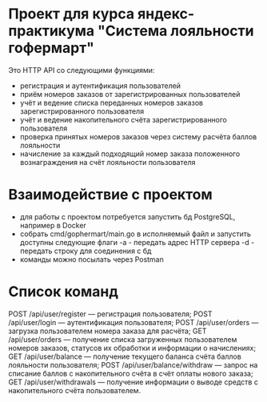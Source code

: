 # Проект для курса яндекс-практикума "Система лояльности гофермарт"
Это HTTP API со следующими функциями:
 - регистрация и аутентификация пользователей
 - приём номеров заказов от зарегистрированных пользователей
 - учёт и ведение списка переданных номеров заказов зарегистрированного пользователя
 - учёт и ведение накопительного счёта зарегистрированного пользователя
 - проверка принятых номеров заказов через систему расчёта баллов лояльности
 - начисление за каждый подходящий номер заказа положенного вознаграждения на счёт лояльности пользователя

# Взаимодействие с проектом
- для работы с проектом потребуется запустить бд PostgreSQL, например в Docker 
- собрать cmd/gophermart/main.go в исполняемый файл и запустить
доступны следующие флаги
   -a - передать адрес HTTP сервера
   -d - передать строку для соединения с бд
- команды можно посылать через Postman

# Список команд
POST /api/user/register — регистрация пользователя;
POST /api/user/login — аутентификация пользователя;
POST /api/user/orders — загрузка пользователем номера заказа для расчёта;
GET /api/user/orders — получение списка загруженных пользователем номеров заказов, статусов их обработки и информации о начислениях;
GET /api/user/balance — получение текущего баланса счёта баллов лояльности пользователя;
POST /api/user/balance/withdraw — запрос на списание баллов с накопительного счёта в счёт оплаты нового заказа;
GET /api/user/withdrawals — получение информации о выводе средств с накопительного счёта пользователем.

 


